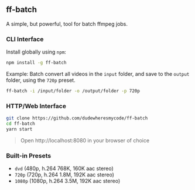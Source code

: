 ## ff-batch

A simple, but powerful, tool for batch ffmpeg jobs.

### CLI Interface

Install globally using `npm`:

```bash
npm install -g ff-batch
```

Example: Batch convert all videos in the `input` folder, and save to the `output` folder, using the `720p` preset.

```bash
ff-batch -i /input/folder -o /output/folder -p 720p
```

### HTTP/Web Interface

```bash
git clone https://github.com/dudewheresmycode/ff-batch
cd ff-batch
yarn start
```

> Open http://localhost:8080 in your browser of choice

### Built-in Presets

- `dvd` (480p, h.264 768K, 160K aac stereo)
- `720p` (720p, h.264 1.8M, 192K aac stereo)
- `1080p` (1080p, h.264 3.5M, 192K aac stereo)
